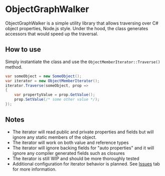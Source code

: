 # ObjectGraphWalker
ObjectGraphWalker is a simple utility library that allows traversing over C# object properties, Node.js style. Under the hood, the class generates accessors that would speed up the traversal.

## How to use
Simply instantiate the class and use the ``ObjectMemberIterator::Traverse()`` method.
```cs
var someObject = new SomeObject();
var iterator = new ObjectMemberIterator();
iterator.Traverse(someObject, prop =>
{
	var propertyValue = prop.GetValue();
	prop.SetValue(/* some other value */);
});

```

## Notes
* The iterator will read public and private properties and fields but will ignore any static members of the object. 
* The iterator will work on both value and reference types
* The iterator will ignore backing fields for "auto properties" and it will ignore any compiler generated fields such as closures
* The iterator is still WIP and should be more thoroughly tested
* Additional configuration for iterator behavior is planned. See [Issues](https://github.com/myarichuk/ObjectTreeWalker/issues) tab for more information.

